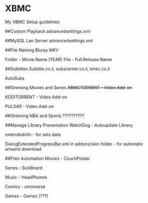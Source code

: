 XBMC
====

My XBMC Setup guidelines


##Custom Playback
advancedsettings.xml


##MySQL Lan Server
advancedsettings.xml


##File Naming
Bluray MKV

Folder - Movie.Name.(YEAR)
File - Full.Release.Name


##Subtitles
Subtitle.co.il, subscenter.co.il, torec.co.il

AutoSubs


##Streming Movies and Series
~~XBMCTORRENT - Video Add-on~~

KODITORRENT - Video Add-on

PULSAR - Video Add-on



##Streming NBA and Sports
??????????


##Manage Library Presentation
WatchDog - Autoupdate Library

extendedinfo - for sets data

DialogExtendedProgressBar.xml in addons/skin folder - for automatic artwork download


##Files Automation
Movies - CouchPotato

Series - SickBeard

Music - HeadPhones

Comics - omniverse

Games - Gamez (???)
